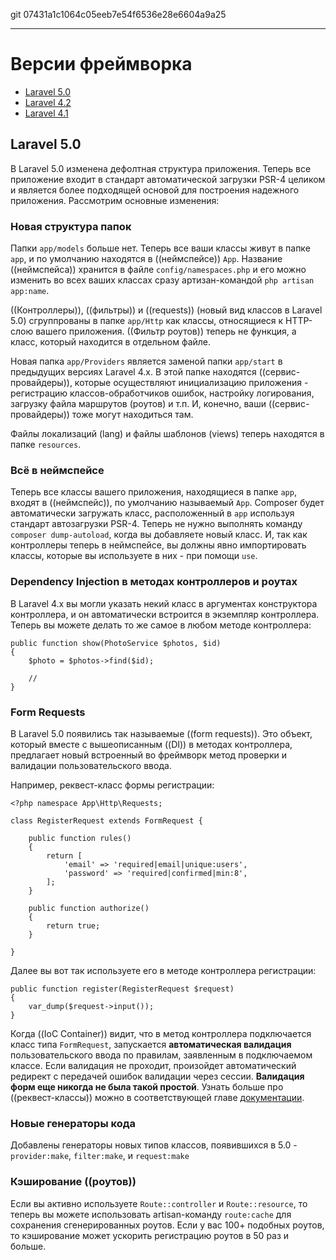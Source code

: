 git 07431a1c1064c05eeb7e54f6536e28e6604a9a25

---

# Версии фреймворка

- [Laravel 5.0](#laravel-5.0)
- [Laravel 4.2](#laravel-4.2)
- [Laravel 4.1](#laravel-4.1)

<a name="laravel-5.0"></a>
## Laravel 5.0

В Laravel 5.0 изменена дефолтная структура приложения. Теперь все приложение входит в стандарт автоматической загрузки PSR-4 целиком и является более подходящей основой для построения надежного приложения. Рассмотрим основные изменения:

### Новая структура папок

Папки `app/models` больше нет. Теперь все ваши классы живут в папке `app`, и по умолчанию находятся в ((неймспейсе)) `App`. Название ((неймспейса)) хранится в файле `config/namespaces.php` и его можно изменить во всех ваших классах сразу артизан-командой `php artisan app:name`.

((Контроллеры)), ((фильтры)) и ((requests)) (новый вид классов в Laravel 5.0) сгруппрованы в папке `app/Http` как классы, относящиеся к HTTP-слою вашего приложения. ((Фильтр роутов)) теперь не функция, а класс, который находится в отдельном файле.

Новая папка `app/Providers` является заменой папки `app/start` в предыдущих версиях Laravel 4.x. В этой папке находятся ((сервис-провайдеры)), которые осуществляют инициализацию приложения - регистрацию классов-обработчиков ошибок, настройку логирования, загрузку файла маршрутов (роутов) и т.п. И, конечно, ваши ((сервис-провайдеры)) тоже могут находиться там.

Файлы локализаций (lang) и файлы шаблонов (views) теперь находятся в папке `resources`.

### Всё в неймспейсе

Теперь все классы вашего приложения, находящиеся в папке `app`, входят в ((неймспейс)), по умолчанию называемый `App`. Composer будет автоматически загружать класс, расположенный в `app` используя стандарт автозагрузки PSR-4. Теперь не нужно выполнять команду `composer dump-autoload`, когда вы добавляете новый класс. И, так как контроллеры теперь в неймспейсе, вы должны явно импортировать классы, которые вы используете в них - при помощи `use`.

### Dependency Injection в методах контроллеров и роутах

В Laravel 4.х вы могли указать некий класс в аргументах конструктора контроллера, и он автоматически встроится в экземпляр контроллера. Теперь вы можете делать то же самое в любом методе контроллера:

	public function show(PhotoService $photos, $id)
	{
		$photo = $photos->find($id);

		//
	}

### Form Requests

В Laravel 5.0 появились так называемые ((form requests)). Это объект, который вместе с вышеописанным ((DI)) в методах контроллера, предлагает новый встроенный во фреймворк метод проверки и валидации пользовательского ввода. 

Например, реквест-класс формы регистрации:

	<?php namespace App\Http\Requests;

	class RegisterRequest extends FormRequest {

		public function rules()
		{
			return [
				'email' => 'required|email|unique:users',
				'password' => 'required|confirmed|min:8',
			];
		}

		public function authorize()
		{
			return true;
		}

	}

Далее вы вот так используете его в методе контроллера регистрации:

	public function register(RegisterRequest $request)
	{
		var_dump($request->input());
	}

Когда ((IoC Container)) видит, что в метод контроллера подключается класс типа `FormRequest`, запускается **автоматическая валидация** пользовательского ввода по правилам, заявленным в подключаемом классе. Если валидация не проходит, произойдет автоматический редирект с передачей ошибок валидации через сессии. **Валидация форм еще никогда не была такой простой**. Узнать больше про ((реквест-классы)) можно в соответствующей главе [документации](/docs/validation#form-requests).

### Новые генераторы кода

Добавлены генераторы новых типов классов, появившихся в 5.0 - `provider:make`, `filter:make`, и `request:make`

### Кэширование ((роутов))

Если вы активно используете `Route::controller` и `Route::resource`, то теперь вы можете использовать artisan-команду `route:cache` для сохранения сгенерированных роутов. Если у вас 100+ подобных роутов, то кэширование может ускорить регистрацию роутов в 50 раз и больше.
